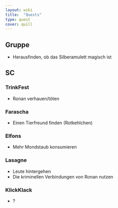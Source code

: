 ```yaml
---
layout: wiki
title:  "Quests"
type: quest
cover: quill
---
```


## Gruppe
- Herausfinden, ob das Silberamulett magisch ist

## SC
### TrinkFest
- Ronan verhauen/töten

### Farascha
- Einen Tierfreund finden (Rotkehlchen)

### Elfons
- Mehr Mondstaub konsumieren

### Lasagne
- Leute hintergehen
- Die kriminellen Verbindungen von Ronan nutzen

### KlickKlack
- ?